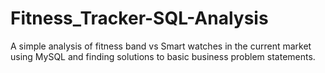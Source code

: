 # Fitness_Tracker-SQL-Analysis
A simple analysis of fitness band vs Smart watches in the current market using MySQL and finding solutions to basic business problem statements.
